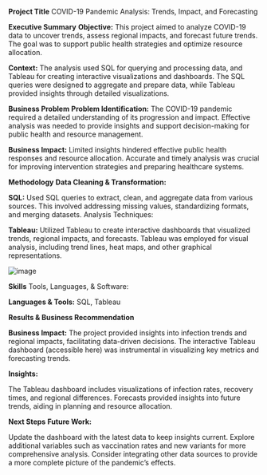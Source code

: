 **Project Title**
COVID-19 Pandemic Analysis: Trends, Impact, and Forecasting

**Executive Summary**
**Objective:**
This project aimed to analyze COVID-19 data to uncover trends, assess regional impacts, and forecast future trends. The goal was to support public health strategies and optimize resource allocation.

**Context:**
The analysis used SQL for querying and processing data, and Tableau for creating interactive visualizations and dashboards. The SQL queries were designed to aggregate and prepare data, while Tableau provided insights through detailed visualizations.

**Business Problem**
**Problem Identification:**
The COVID-19 pandemic required a detailed understanding of its progression and impact. Effective analysis was needed to provide insights and support decision-making for public health and resource management.

**Business Impact:**
Limited insights hindered effective public health responses and resource allocation. Accurate and timely analysis was crucial for improving intervention strategies and preparing healthcare systems.

**Methodology**
**Data Cleaning & Transformation:**

**SQL:** Used SQL queries to extract, clean, and aggregate data from various sources. This involved addressing missing values, standardizing formats, and merging datasets.
Analysis Techniques:

**Tableau:** Utilized Tableau to create interactive dashboards that visualized trends, regional impacts, and forecasts. Tableau was employed for visual analysis, including trend lines, heat maps, and other graphical representations.

![image](https://github.com/user-attachments/assets/a29cab10-ba4f-4261-a04a-6a822743e528)


**Skills**
Tools, Languages, & Software:

**Languages & Tools:** SQL, Tableau

**Results & Business Recommendation**
   
**Business Impact:**
The project provided insights into infection trends and regional impacts, facilitating data-driven decisions. The interactive Tableau dashboard (accessible here) was instrumental in visualizing key metrics and forecasting trends.

**Insights:**

The Tableau dashboard includes visualizations of infection rates, recovery times, and regional differences.
Forecasts provided insights into future trends, aiding in planning and resource allocation.

**Next Steps**
**Future Work:**

Update the dashboard with the latest data to keep insights current.
Explore additional variables such as vaccination rates and new variants for more comprehensive analysis.
Consider integrating other data sources to provide a more complete picture of the pandemic’s effects.



